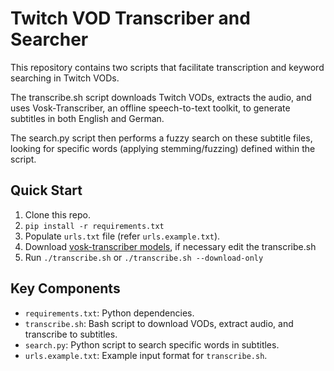 # Twitch VOD Transcriber and Searcher

This repository contains two scripts that facilitate transcription and keyword searching in Twitch VODs.

The transcribe.sh script downloads Twitch VODs, extracts the audio, and uses Vosk-Transcriber, an offline speech-to-text toolkit, to generate subtitles in both English and German.

The search.py script then performs a fuzzy search on these subtitle files, looking for specific words (applying stemming/fuzzing) defined within the script.

## Quick Start
1. Clone this repo.
2. `pip install -r requirements.txt`
3. Populate `urls.txt` file (refer `urls.example.txt`).
4. Download [vosk-transcriber models](https://alphacephei.com/vosk/models), if necessary edit the transcribe.sh
5. Run `./transcribe.sh` or `./transcribe.sh --download-only`

## Key Components
- `requirements.txt`: Python dependencies.
- `transcribe.sh`: Bash script to download VODs, extract audio, and transcribe to subtitles.
- `search.py`: Python script to search specific words in subtitles.
- `urls.example.txt`: Example input format for `transcribe.sh`.
